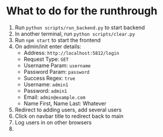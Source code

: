 # What to do for the runthrough
1. Run `python scripts/run_backend.py` to start backend
2. In another terminal, run `python scripts/clear.py`
3. Run `npm start` to start the frontend
4. On admin/init enter details: 
    * Address: `http://localhost:5812/login`
    * Request Type: `GET`
    * Username Param: `username`
    * Password Param: `password`
    * Success Regex: `true`
    * Username: `admin1`
    * Password: `admin1`
    * Email: `admin@example.com`
    * Name First, Name Last: Whatever
5. Redirect to adding users, add several users
6. Click on navbar title to redirect back to main
7. Log users in on other browsers
8. 